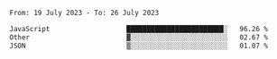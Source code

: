 <!--START_SECTION:waka-->

```txt
From: 19 July 2023 - To: 26 July 2023

JavaScript                   ████████████████████████░   96.26 %
Other                        ▓░░░░░░░░░░░░░░░░░░░░░░░░   02.67 %
JSON                         ▒░░░░░░░░░░░░░░░░░░░░░░░░   01.07 %
```

<!--END_SECTION:waka-->
